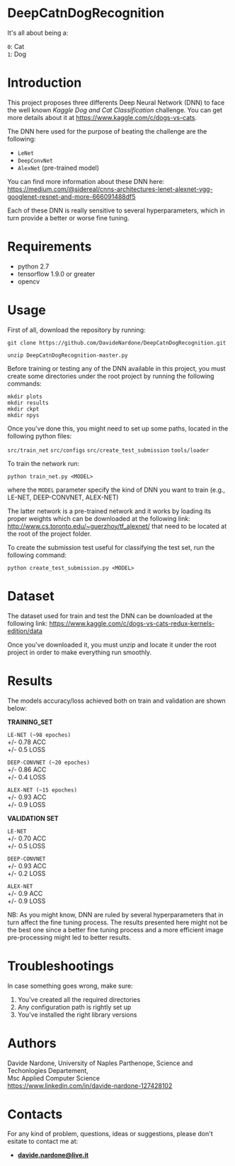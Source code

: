# DeepCatnDogRecognition

It's all about being a:

`0`: Cat <br>
`1`: Dog <br>

# Introduction

This project proposes three differents Deep Neural Network (DNN) to face the well known *Kaggle Dog and Cat Classification* challenge. You can get more details about it at https://www.kaggle.com/c/dogs-vs-cats.

The DNN here used for the purpose of beating the challenge are the following:

- `LeNet`
- `DeepConvNet`
- `AlexNet` (pre-trained model)

You can find more information about these DNN here: https://medium.com/@sidereal/cnns-architectures-lenet-alexnet-vgg-googlenet-resnet-and-more-666091488df5

Each of these DNN is really sensitive to several hyperparameters, which in turn provide a better or worse fine tuning.

# Requirements

  - python 2.7 <br>
  - tensorflow 1.9.0 or greater <br>
  - opencv <br>
  
# Usage

First of all, download the repository by running:

`git clone https://github.com/DavideNardone/DeepCatnDogRecognition.git` <br>

`unzip DeepCatnDogRecognition-master.py`

Before training or testing any of the DNN available in this project, you must create some directories under the root project
by running the following commands:

`mkdir plots` <br>
`mkdir results` <br>
`mkdir ckpt` <br>
`mkdir npys` <br>

Once you've done this, you might need to set up some paths, located in the following python files:

`src/train_net`
`src/configs`
`src/create_test_submission`
`tools/loader`

To train the network run:

`python train_net.py <MODEL>`

where the `MODEL` parameter specify the kind of DNN you want to train (e.g., LE-NET, DEEP-CONVNET, ALEX-NET)

The latter network is a pre-trained network and it works by loading its proper weights which can be downloaded at the following link: <br>
http://www.cs.toronto.edu/~guerzhoy/tf_alexnet/ that need to be located at the root of the project folder.

To create the submission test useful for classifying the test set, run the following command:

`python create_test_submission.py <MODEL>`

# Dataset

The dataset used for train and test the DNN can be downloaded at the following link: https://www.kaggle.com/c/dogs-vs-cats-redux-kernels-edition/data

Once you've downloaded it, you must unzip and locate it under the root project in order to make everything run smoothly.

# Results

The models accuracy/loss achieved both on train and validation are shown below:

**TRAINING_SET**
 
`LE-NET (~98 epoches)` <br>
+/- 0.78 ACC  <br>
+/- 0.5 LOSS <br>
 
`DEEP-CONVNET (~20 epoches)` <br>
+/- 0.86 ACC <br>
+/- 0.4 LOSS <br>

`ALEX-NET (~15 epoches)` <br>
+/- 0.93 ACC <br>
+/- 0.9 LOSS <br>

**VALIDATION SET**

`LE-NET` <br>
+/- 0.70 ACC <br>
+/- 0.5 LOSS <br>

`DEEP-CONVNET` <br>
+/- 0.93 ACC <br>
+/- 0.2 LOSS <br>

`ALEX-NET` <br>
+/- 0.9 ACC <br>
+/- 0.9 LOSS <br>

NB: As you might know, DNN are ruled by several hyperparameters that in turn affect the fine tuning process. The results presented here might not be the best one since a better fine tuning process and a more efficient image pre-processing might led to better results.

# Troubleshootings

In case something goes wrong, make sure:

1. You've created all the required directories
2. Any configuration path is rightly set up
3. You've installed the right library versions

# Authors

Davide Nardone, University of Naples Parthenope, Science and Techonlogies Departement,<br> Msc Applied Computer Science <br/>
https://www.linkedin.com/in/davide-nardone-127428102

# Contacts

For any kind of problem, questions, ideas or suggestions, please don't esitate to contact me at: 
- **davide.nardone@live.it**
